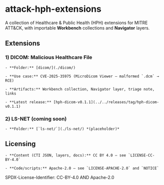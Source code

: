 # attack-hph-extensions

A collection of Healthcare & Public Health (HPH) extensions for MITRE ATT&CK, with importable **Workbench** collections and **Navigator** layers.

## Extensions

### 1) DICOM: Malicious Healthcare File

	- **Folder:** [dicom/](./dicom/)

	- **Use case:** CVE-2025-35975 (MicroDicom Viewer – malformed `.dcm` → RCE)

	- **Artifacts:** Workbench collection, Navigator layer, triage note, links

	- **Latest release:** [hph-dicom-v0.1.1](../../releases/tag/hph-dicom-v0.1.1)

### 2) LS-NET (coming soon)

	- **Folder:** [`ls-net/`](./ls-net/) *(placeholder)*

## Licensing

	- **Content (CTI JSON, layers, docs):** CC BY 4.0 — see `LICENSE-CC-BY-4.0`

	- **Code/scripts:** Apache-2.0 — see `LICENSE-APACHE-2.0` and `NOTICE`

SPDX-License-Identifier: CC-BY-4.0 AND Apache-2.0
